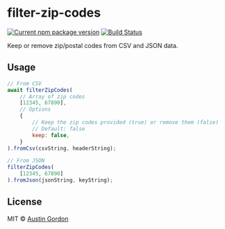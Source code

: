 # filter-zip-codes

[![Current npm package version](https://img.shields.io/npm/v/filter-zip-codes.svg)](https://www.npmjs.com/package/filter-zip-codes) [![Build Status](https://travis-ci.com/austinleegordon/filter-zip-codes.svg?branch=master)](https://travis-ci.com/austinleegordon/filter-zip-codes)

Keep or remove zip/postal codes from CSV and JSON data.

## Usage

```js
// From CSV
await filterZipCodes(
    // Array of zip codes
    [12345, 67890],
    // Options
    {
        // Keep the zip codes provided (true) or remove them (false)
        // Default: false
        keep: false,
    }
).fromCsv(csvString, headerString);

// From JSON
filterZipCodes(
    [12345, 67890]
).fromJson(jsonString, keyString);
```

## License

MIT © [Austin Gordon](https://www.austinleegordon.com)